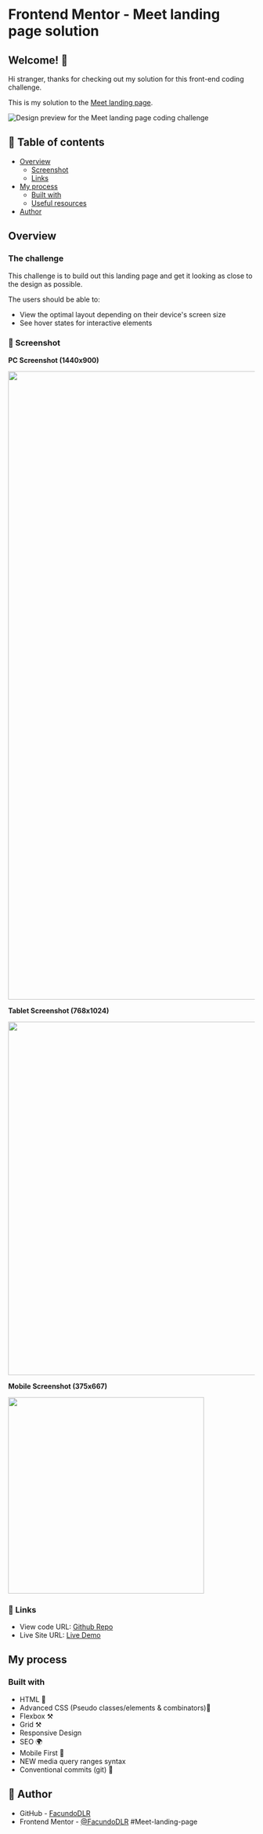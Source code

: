 # Frontend Mentor - Meet landing page solution
## Welcome! 👋

Hi stranger, thanks for checking out my solution for this front-end coding challenge.

This is my solution to the [Meet landing page](https://www.frontendmentor.io/solutions/meet-landing-page-791w1gx-zr).

![Design preview for the Meet landing page coding challenge](https://meet-landing-page-nu.vercel.app/preview.jpg)

## 📝 Table of contents

- [Overview](#overview)
  - [Screenshot](#screenshot)
  - [Links](#links)
- [My process](#my-process)
  - [Built with](#built-with)
  - [Useful resources](#useful-resources)
- [Author](#author)

## Overview

### The challenge

This challenge is to build out this landing page and get it looking as close to the design as possible.

The users should be able to:

- View the optimal layout depending on their device's screen size
- See hover states for interactive elements

### 📸 Screenshot

**PC Screenshot (1440x900)**

<img src="https://meet-landing-page-nu.vercel.app/assets/screenshots/MacBook Pro-1731799193145.jpeg" width="1280" height="auto">

**Tablet Screenshot (768x1024)**

<img src="https://meet-landing-page-nu.vercel.app/assets/screenshots/iPad-1731799205170.jpeg" width="720" height="auto">

**Mobile Screenshot (375x667)**

<img src="https://meet-landing-page-nu.vercel.app/assets/screenshots/iPhone 6-7-8-1731799170731.jpeg" width="400" height="auto">

### 📎 Links

- View code URL: [Github Repo](https://github.com/FacundoDLR/Meet-landing-page.git)
- Live Site URL: [Live Demo](https://meet-landing-page-nu.vercel.app/)

## My process

### Built with

- HTML 🧱
- Advanced CSS (Pseudo classes/elements & combinators)🎨
- Flexbox ⚒️
- Grid ⚒️
- Responsive Design
- SEO 🌍
- Mobile First 📱
- NEW media query ranges syntax
- Conventional commits (git) 📜

## 🤩 Author

- GitHub - [FacundoDLR](https://github.com/FacundoDLR)
- Frontend Mentor - [@FacundoDLR](https://www.frontendmentor.io/profile/FacundoDLR) #Meet-landing-page
